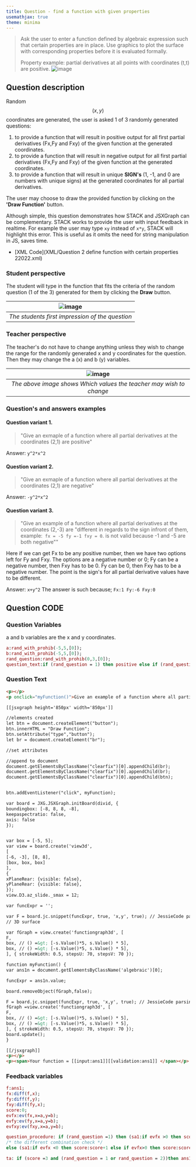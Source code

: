```yaml
---
title: Question - find a function with given properties
usemathjax: true
theme: minima
---
```

> Ask the user to enter a function defined by algebraic expression such that certain properties are in place. Use graphics to plot the surface with corresponding properties before it is evaluated formally.
>
> Property example: partial derivatives at all points with coordinates (t,t) are positive.
![image](https://user-images.githubusercontent.com/43517080/178961686-f936dea0-f8ac-48f4-b6e8-0f37f1a868ae.png)

## Question description

Random $$(x, y)$$ coordinates are generated, the user is asked 1 of 3 randomly generated questions: 
1. to provide a function that will result in positive output for all first partial derivatives (Fx,Fy and Fxy) of the given function at the generated coordinates.
2. to provide a function that will result in negative output for all first partial derivatives (Fx,Fy and Fxy)  of the given function at the generated coordinates.
3. to provide a function that will result in unique **SIGN's** (1, -1, and 0 are numbers with unique signs) at the generated coordinates for all partial derivatives.

The user may choose to draw the provided function by clicking on the **'Draw Function'** button.

Although simple, this question demonstrates how STACK and JSXGraph can
be complementary. STACK works to provide the user with input feedback
in realtime. For example the user may type `xy` instead of `x*y`,
STACK will highlight this error. This is useful as it omits the need for string manipulation in JS, saves time.

- [XML Code](XML/Question 2 define function with certain properties 22022.xml)

### Student perspective
The student will type in the function that fits the criteria of the random question (1 of the 3) generated for them by clicking the **Draw** button.

| ![image](https://user-images.githubusercontent.com/43517080/178962343-de23cd55-799c-4a47-a599-71e240d4f77b.png) |
|:--:|
| *The students first impression of the question* |


### Teacher perspective
The teacher's do not have to change anything unless they wish to change the range for the randomly generated x and y coordinates for the question. Then they may change the a (x) and b (y) variables.

| ![image](https://user-images.githubusercontent.com/43517080/178967095-ebeb45e4-ff61-45bd-b06a-fbebd3aa9143.png) |
|:--:|
| *The above image shows Which values the teacher may wish to change* |

### Question's and answers examples
#### Question variant 1.
> "Give an exmaple of a function where all partial derivatives at the coordinates (2,1) are positive"

Answer: `y^2*x^2`
#### Question variant 2.
> "Give an exmaple of a function where all partial derivatives at the coordinates (2,1) are negative"

Answer: `-y^2*x^2`
#### Question variant 3.
>"Give an example of a function where all partial derivatives at the coordinates (2,-3) are "different in regards to the sign infront of them, example:` fx = -5 fy =-1 fxy = 0`. is not valid because -1 and -5 are both negative""

Here if we can get Fx to be any positive number, then we have two options left for Fy and Fxy. The options are a negative number or 0; Fy can be a negative number, then Fxy has to be 0. Fy can be 0, then Fxy has to be a negative number. The point is the sign's for all partial derivative values have to be different.

Answer: `x+y^2`
The answer is such because;
`Fx:1
Fy:-6
Fxy:0`

## Question CODE

### Question Variables

a and b variables are the x and y coordinates.

```maxima
a:rand_with_prohib(-5,5,[0]);
b:rand_with_prohib(-5,5,[0]);
rand_question:rand_with_prohib(0,3,[0]);
question_text:if (rand_question = 1) then positive else if (rand_question = 2) then negative else "different in regards to the sign infront of them, example: fx = -5 fy =-1 fxy = 0.  is not valid because -1 and -5 are both negative";
```

### Question Text

```html
<p></p>
<p onclick="myFunction()">Give an example of a function where all partial derivatives at the coordinates ({#a#},{#b#}) are {#question_text#} <br></p>

[[jsxgraph height='850px' width='850px']]

//elements created
let btn = document.createElement("button");
btn.innerHTML = "Draw Function";
btn.setAttribute("type","button");
let br = document.createElement("br");

//set attributes

//append to document
document.getElementsByClassName("clearfix")[0].appendChild(br);
document.getElementsByClassName("clearfix")[0].appendChild(br);
document.getElementsByClassName("clearfix")[0].appendChild(btn);


btn.addEventListener("click", myFunction);

var board = JXG.JSXGraph.initBoard(divid, {
boundingbox: [-8, 8, 8, -8],
keepaspectratio: false,
axis: false
});


var box = [-5, 5];
var view = board.create('view3d',
[
[-6, -3], [8, 8],
[box, box, box]
],
{
xPlaneRear: {visible: false},
yPlaneRear: {visible: false},
});
view.D3.az_slide._smax = 12;

var funcExpr = '';

var F = board.jc.snippet(funcExpr, true, 'x,y', true); // JessieCode parsing
// 3D surface

var fGraph = view.create('functiongraph3d', [
F,
box, // () =&gt; [-s.Value()*5, s.Value() * 5],
box, // () =&gt; [-s.Value()*5, s.Value() * 5],
], { strokeWidth: 0.5, stepsU: 70, stepsV: 70 });

function myFunction() {
var ans1n = document.getElementsByClassName('algebraic')[0];

funcExpr = ans1n.value;

board.removeObject(fGraph,false);

F = board.jc.snippet(funcExpr, true, 'x,y', true); // JessieCode parsing
fGraph =view.create('functiongraph3d', [
F,
box, // () =&gt; [-s.Value()*5, s.Value() * 5],
box, // () =&gt; [-s.Value()*5, s.Value() * 5],
], { strokeWidth: 0.5, stepsU: 70, stepsV: 70 });
board.update();
}

[[/jsxgraph]]
<p></p>
<p><span>Your function = [[input:ans1]][[validation:ans1]] </span></p>
```

### Feedback variables

```maxima
f:ans1;
fx:diff(f,x);
fy:diff(f,y);
fxy:diff(fy,x);
score:0;
evfx:ev(fx,x=a,y=b);
evfy:ev(fy,x=a,y=b);
evfxy:ev(fxy,x=a,y=b);

question_procedure: if (rand_question =1) then (sa1:if evfx >0 then score:score+1, sa2:if evfy > 0 then score:score+1, sa3:if evfxy > 0 then score:score+1) else if (rand_question = 2) then (sa1:if evfx <0 then score:score+1, sa2:if evfy < 0 then score:score+1, sa3:if evfxy < 0 then score:score+1) 
/* the different combination check */
else (sa1:if evfx <0 then score:score+1 else if evfx>0 then score:score + 3 else score:score+6 , sa2:if evfy < 0 then score:score+1 else if evfy>0 then score:score + 3 else score:score+6 , sa3:if evfxy < 0 then score:score+1  else if evfxy >0 then score:score + 3 else score:score+6 );

ta: if (score =3 and (rand_question = 1 or rand_question = 2))then ans1 else if (score = 10 and rand_question = 3 ) then ans1;

```




